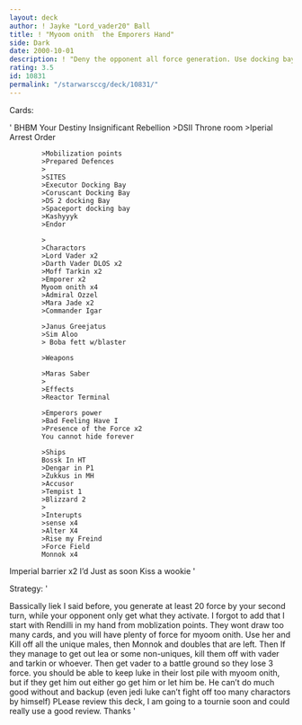 ```yaml
---
layout: deck
author: ! Jayke "Lord_vader20" Ball
title: ! "Myoom onith  the Emporers Hand"
side: Dark
date: 2000-10-01
description: ! "Deny the opponent all force generation. Use docking bays to give you LOTS of force due to mobilzation points. Use myoom onith to kill off all unigue Males. Then use monnok to kill doubles. Then just force drain and battle whats left."
rating: 3.5
id: 10831
permalink: "/starwarsccg/deck/10831/"
---
```

Cards: 

'
		    BHBM
		    Your Destiny
		    Insignificant Rebellion
		    >DSII Throne room
		    >Iperial Arrest Order

		    >Mobilization points
		    >Prepared Defences
		    >
		    >SITES
		    >Executor Docking Bay
		    >Coruscant Docking Bay
		    >DS 2 docking Bay
		    >Spaceport docking bay
		    >Kashyyyk
		    >Endor

		    >
		    >Charactors
		    >Lord Vader x2
		    >Darth Vader DLOS x2
		    >Moff Tarkin x2
		    >Emporer x2
		    Myoom onith x4
		    >Admiral Ozzel
		    >Mara Jade x2
		    >Commander Igar

		    >Janus Greejatus
		    >Sim Aloo
		    > Boba fett w/blaster

		    >Weapons

		    >Maras Saber
		    >
		    >Effects
		    >Reactor Terminal

		    >Emperors power
		    >Bad Feeling Have I
		    >Presence of the Force x2
		    You cannot hide forever

		    >Ships
		    Bossk In HT
		    >Dengar in P1
		    >Zukkus in MH
		    >Accusor
		    >Tempist 1
		    >Blizzard 2
		    >
		    >Interupts
		    >sense x4
		    >Alter X4
		    >Rise my Freind
		    >Force Field
		    Monnok x4
Imperial barrier x2
I’d Just as soon Kiss a wookie '

Strategy: '

Bassically liek I said before, you generate at least 20 force by your second turn, while your opponent only get what they activate. I forgot to add that I start with Rendilli in my hand from moblization points. They wont draw too many cards, and you will have plenty of force for myoom onith.  Use her and Kill off all the unique males, then Monnok and doubles that are left. Then If they manage to get out lea or some non-uniques, kill them off with vader and tarkin or whoever. Then get vader to a battle ground so they lose 3 force. you should be able to keep luke in their lost pile with myoom onith, but if they get him out either go get him or let him be. He can’t do much good without and backup (even jedi luke can’t fight off too many charactors by himself)  PLease review this deck, I am going to a tournie soon and could really use a good review. Thanks '
